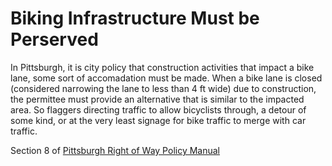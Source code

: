 # Biking Infrastructure Must be Perserved

In Pittsburgh, it is city policy that construction activities that impact a bike lane, some sort of accomadation must be made. When a bike lane is closed (considered narrowing the lane to less than 4 ft wide) due to construction, the permittee must provide an alternative that is similar to the impacted area. So flaggers directing traffic to allow bicyclists through, a detour of some kind, or at the very least signage for bike traffic to merge with car traffic.

Section 8 of [Pittsburgh Right of Way Policy Manual](https://apps.pittsburghpa.gov/dpw/Right_of_Way_Procedures_Policy_Manual_2017-06-01_(1).pdf)
